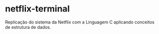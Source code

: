 # netflix-terminal
Replicação do sistema da Netflix com a Linguagem C aplicando conceitos de estrutura de dados.
